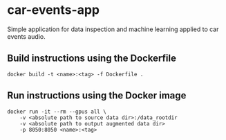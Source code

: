 # car-events-app
Simple application for data inspection and machine learning applied to car events audio.

## Build instructions using the Dockerfile

```
docker build -t <name>:<tag> -f Dockerfile .
```

## Run instructions using the Docker image

```
docker run -it --rm --gpus all \
    -v <absolute path to source data dir>:/data_rootdir 
    -v <absolute path to output augmented data dir> 
    -p 8050:8050 <name>:<tag>
```